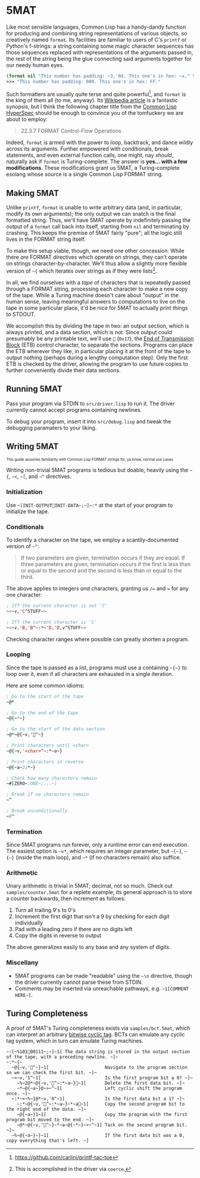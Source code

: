 # 5MAT

Like most sensible languages, Common Lisp has a handy-dandy function for producing and combining string representations of various objects, so creatively named `format`. Its facilities are familiar to users of C's `printf` or Python's f-strings: a string containing some magic character sequences has those sequences replaced with representations of the arguments passed in, the rest of the string being the glue connecting said arguments together for our needy human eyes.

```lisp
(format nil "This number has padding: ~3,'0d. This one's in hex: ~x." 9 255)
>>> "This number has padding: 009. This one's in hex: FF."
```

Such formatters are usually quite terse and quite powerful[^1], and `format` is the king of them all (to me, anyway). Its [Wikipedia article](https://en.wikipedia.org/wiki/Format_(Common_Lisp)?useskin=vector) is a fantastic synopsis, but I think the following chapter title from the [Common Lisp HyperSpec](https://www.lispworks.com/documentation/HyperSpec/Body/22_c.htm) should be enough to convince you of the tomfuckery we are about to employ:

> 22.3.7 FORMAT Control-Flow Operations

Indeed, `format` is armed with the power to loop, backtrack, and dance wildly across its arguments. Further empowered with conditionals, break statements, and even external function calls, one might, nay *should*, naturally ask if `format` is Turing-complete. The answer is **yes... with a few modifications**. These modifications grant us 5MAT, a Turing-complete esolang whose source is a single Common Lisp FORMAT string.

[^1]: https://github.com/carlini/printf-tac-toe

## Making 5MAT

Unlike `printf`, `format` is unable to write arbitrary data (and, in particular, modify its own arguments); the only output we can snatch is the final formatted string. Thus, we'll have 5MAT operate by indefinitely passing the output of a `format` call back into itself, starting from `nil` and terminating by crashing. This keeps the premise of 5MAT fairly "pure"; all the logic still lives in the FORMAT string itself.

To make this setup viable, though, we need one other concession. While there *are* FORMAT directives which operate on strings, they can't operate on strings character-by-character. We'll thus allow a slightly more flexible version of `~{` which iterates over strings as if they were lists[^2].

In all, we find ourselves with a *tape* of characters that is repeatedly passed through a FORMAT string, processing each character to make a new copy of the tape. While a Turing machine doesn't care about "output" in the human sense, leaving meaningful answers to computations to live on the tape in some particular place, it'd be nice for 5MAT to actually print things to STDOUT.

We accomplish this by dividing the tape in two: an output section, which is always printed, and a data section, which is not. Since output could presumably be any printable text, we'll use `` (`0x17`), the [End of Transmission Block](https://en.m.wikipedia.org/wiki/End-of-Transmission-Block_character?useskin=vector) (ETB) control character, to separate the sections. Programs can place the ETB wherever they like, in particular placing it at the front of the tape to output nothing (perhaps during a lengthy computation step). Only the first ETB is checked by the driver, allowing the program to use future copies to further conveniently divide their data sections.

[^2]: This is accomplished in the driver via `coerce`.

## Running 5MAT

Pass your program via STDIN to `src/driver.lisp` to run it. The driver currently cannot accept programs containing newlines.

To debug your program, insert it into `src/debug.lisp` and tweak the debugging paramaters to your liking.

## Writing 5MAT

<sup><sub>This guide assumes familiarity with Common Lisp FORMAT strings for, ya know, normal use cases</sub></sup>

Writing non-trivial 5MAT programs is tedious but doable, heavily using the `~{`, `~<`, `~[`, and `~^` directives.

### Initialization

Use `~[INIT-OUTPUTINIT-DATA~;~]~:*` at the start of your program to initialize the tape.

### Conditionals

To identify a character on the tape, we employ a scantily-documented version of `~^`:
> If two parameters are given, termination occurs if they are equal. If three parameters are given, termination occurs if the first is less than or equal to the second and the second is less than or equal to the third.

The above applies to integers *and* characters, granting us `/=` and `=` for any one character:
```lisp
; Iff the current character is not 'C'
~<~v,'C^STUFF~>

; Iff the current character is 'C'
~<~v,'B,'B^~:*~'D,'D,v^STUFF~>
```

Checking character ranges where possible can greatly shorten a program.

### Looping

Since the tape is passed as a list, programs must use a containing `~{~}` to loop over it, even if all characters are exhausted in a single iteration.

Here are some common idioms:
```lisp
; Go to the start of the tape
~@*

; Go to the end of the tape
~@{~*~}

; Go to the start of the data section
~@*~@{~v,'^~}

; Print characters until <char>
~@{~v,'<char>^~:*~a~}

; Print characters in reverse
~@{~a~2:*~}

; Check how many characters remain
~#[ZERO~;ONE~;...~]

; Break if no characters remain
~^

; Break unconditionally
~0^
```

### Termination

Since 5MAT programs run forever, only a runtime error can end execution. The easiest option is `~v*`, which requires an integer parameter, but `~[~]`, `~{~}` (inside the main loop), and `~*` (if no characters remain) also suffice.

### Arithmetic

Unary arithmetic is trivial in 5MAT; decimal, not so much. Check out `samples/counter.5mat` for a replete example; its general approach is to store a counter backwards, then increment as follows:

1. Turn all trailing 9's to 0's
2. Increment the first digit that isn't a 9 by checking for each digit individually
3. Pad with a leading zero if there are no digits left
4. Copy the digits in reverse to output

The above generalizes easily to any base and any system of digits.

### Miscellany

- 5MAT programs can be made "readable" using the `~\n` directive, though the driver currently cannot parse these from STDIN.
- Comments may be inserted via unreachable pathways, e.g. `~1[COMMENT HERE~]`.

## Turing Completeness

A proof of 5MAT's Turing completeness exists via `samples/bct.5mat`, which can interpret an arbitrary [bitwise cyclic tag](https://esolangs.org/wiki/Bitwise_Cyclic_Tag). BCTs can emulate any cyclic tag system, which in turn can emulate Turing machines.

```
~:[~%10100111~;~]~1[ The data string is stored in the output section of the tape, with a preceding newline. ~]~
~:*~{~
  ~@{~v,'^~}~1[                     Navigate to the program section so we can check the first bit. ~]~
  ~<~v,'1^~1[                        Is the first program bit a 0? ~]~
    ~%~2@*~@{~v,'^~:*~a~}~1[       Delete the first data bit. ~]~
    ~*~@{~a~}0~>~^~1[                Left cyclic shift the program once. ~]~
  ~:*~<~%~1@*~v,'0^~1[               Is the first data bit a 1? ~]~
    ~:*~@{~v,'^~:*~a~}~*~a~1[      Copy the second program bit to the right end of the data. ~]~
    ~@{~a~}1~1[                      Copy the program with the first program bit moved to the end. ~]~
    ~@*~@{~v,'^~}~*~a~@{~*~}~>~^~1[ Tack on the second program bit. ~]~
  ~%~@{~a~}~}~1[                     If the first data bit was a 0, copy everything that's left. ~]
```
